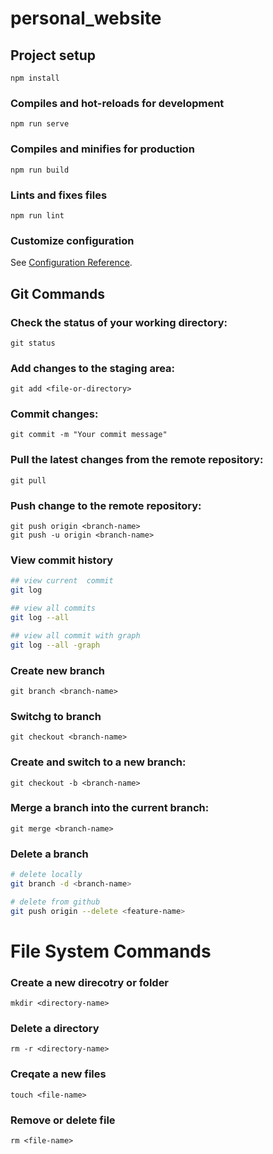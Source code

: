 # personal_website

## Project setup
```
npm install
```

### Compiles and hot-reloads for development
```
npm run serve
```

### Compiles and minifies for production
```
npm run build
```

### Lints and fixes files
```
npm run lint
```

### Customize configuration
See [Configuration Reference](https://cli.vuejs.org/config/).



## Git Commands
### Check the status of your working directory:
```
git status

```
### Add changes to the staging area:
```
git add <file-or-directory>

```

### Commit changes:
```
git commit -m "Your commit message"

```

### Pull the latest changes from the remote repository:
```
git pull

```

### Push change to the remote repository:
```
git push origin <branch-name>
git push -u origin <branch-name>

```

### View commit history
``` bash
## view current  commit
git log

## view all commits
git log --all

## view all commit with graph
git log --all -graph


```



### Create new branch
```
git branch <branch-name>
```

### Switchg to branch
```
git checkout <branch-name>

```

### Create and switch to a new branch:
```
git checkout -b <branch-name>

```

### Merge a branch into the current branch:
```
git merge <branch-name>

```

### Delete a branch
``` bash
# delete locally
git branch -d <branch-name>

# delete from github
git push origin --delete <feature-name>


```





# File System Commands
### Create a new direcotry or folder
```
mkdir <directory-name>

```

### Delete a directory
```
rm -r <directory-name>

```

### Creqate a new files
```
touch <file-name>

```

### Remove or delete file
```
rm <file-name>

```

